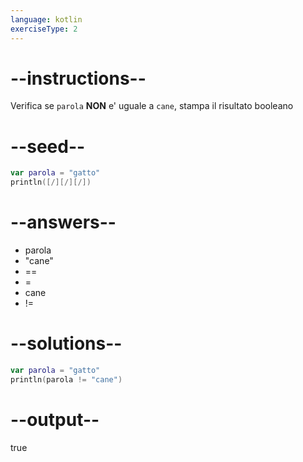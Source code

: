 ```yaml
---
language: kotlin
exerciseType: 2
---
```


# --instructions--

Verifica se `parola` **NON** e' uguale a `cane`, stampa il risultato booleano

# --seed--

```kotlin
var parola = "gatto"
println([/][/][/])
```

# --answers--

- parola 
-  "cane"
- == 
- = 
- cane
- !=

# --solutions--

```kotlin
var parola = "gatto"
println(parola != "cane")
```

# --output--

true
